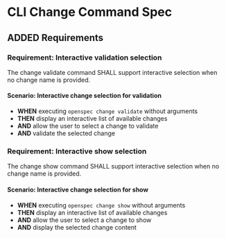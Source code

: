 # CLI Change Command Spec

## ADDED Requirements

### Requirement: Interactive validation selection

The change validate command SHALL support interactive selection when no change name is provided.

#### Scenario: Interactive change selection for validation

- **WHEN** executing `openspec change validate` without arguments
- **THEN** display an interactive list of available changes
- **AND** allow the user to select a change to validate
- **AND** validate the selected change

### Requirement: Interactive show selection  

The change show command SHALL support interactive selection when no change name is provided.

#### Scenario: Interactive change selection for show

- **WHEN** executing `openspec change show` without arguments
- **THEN** display an interactive list of available changes
- **AND** allow the user to select a change to show
- **AND** display the selected change content